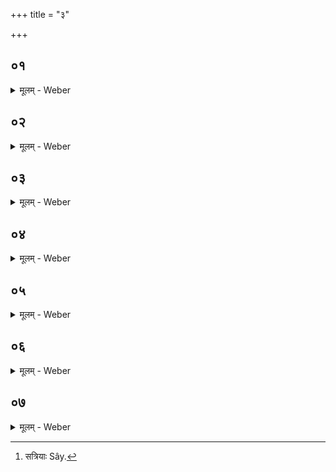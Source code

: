 +++
title = "३"

+++


##  ०१
<details><summary>मूलम् - Weber</summary>

ब्र᳘ह्म वै᳘ मृत्य᳘वे प्रजाः प्रा᳘यछत्॥  
त᳘स्मै ब्रह्मचारि᳘णमेव न᳘ प्रा᳘यछॗत्सोऽब्रवीद᳘स्तु म᳘ह्यम᳘प्येत᳘स्मिन्भाग इ᳘ति या᳘मेव रा᳘त्रिᳫं समिॗधं नाह᳘राता इ᳘ति त᳘स्माद्यां रा᳘त्रिम् ब्रह्मचारी᳘ समिॗधं नाह᳘रत्या᳘युष एव ता᳘मवदा᳘य वसति त᳘स्माद्ब्रह्मचारी᳘ समि᳘धमा᳘हरेन्नेदा᳘युषोऽवदा᳘य वसानी᳘ति॥
</details>

##  ०२
<details><summary>मूलम् - Weber</summary>

दीर्घसत्त्रं वा᳘ एष उ᳘पैति॥  
यो᳘ ब्रह्मच᳘र्यमुपै᳘ति स या᳘मुपय᳘न्त्समि᳘धमाद᳘धाति सा᳘ प्रायणी᳘या या᳘ᳫं᳘ स्नास्यॗन्त्सोदयनीया᳘थ या अ᳘न्तरेण सॗत्त्र्या [^wbr_1] एॗवास्य ता᳘ ब्राह्मणो᳘ ब्रह्मच᳘र्यमुपय᳘न्॥  

[^wbr_1]: सत्रियाः Sây.
</details>

##  ०३
<details><summary>मूलम् - Weber</summary>

चतुर्धा᳘ भूता᳘नि प्र᳘विशति॥  
अग्नि᳘म् पदा᳘ मृत्यु᳘म् पॗदाचार्य᳘म् पॗदात्म᳘न्येॗवास्य चतुर्थः पा᳘दः प᳘रिशिष्यते॥
</details>

##  ०४
<details><summary>मूलम् - Weber</summary>

स य᳘दग्न᳘ये समि᳘धमाह᳘रति॥  
य᳘ एॗवास्याग्नौ पा᳘दस्त᳘मेव ते᳘न प᳘रिक्रीणाति त᳘ᳫं᳘ संस्कृ᳘त्यात्म᳘न्धत्ते स᳘ एनमा᳘!विशति॥
</details>

##  ०५
<details><summary>मूलम् - Weber</summary>

अ᳘थ य᳘दात्मा᳘नं दरिद्रीकृ᳘त्येव᳟॥  
अ᳘ह्रीर्भूत्वा भि᳘क्षते य᳘ एॗवास्य मृत्यौ पा᳘दस्त᳘मेव ते᳘न प᳘रिक्रीणाति त᳘ᳫं᳘ संस्कृ᳘त्यात्म᳘न्धत्ते स᳘ एनमा᳘विशति॥
</details>

##  ०६
<details><summary>मूलम् - Weber</summary>

अ᳘थ य᳘दाचार्यवचसं᳘ करोति॥  
य᳘दाचाॗर्याय क᳘र्म करो᳘ति य᳘ एॗवास्याचाॗर्ये पा᳘दस्त᳘मेव ते᳘न प᳘रिक्रीणाति त᳘ᳫं᳘ संस्कृ᳘त्यान्म᳘न्धत्ते स᳘ एनमा᳘विशति॥
</details>

##  ०७
<details><summary>मूलम् - Weber</summary>

न᳘ ह वै᳘ स्नात्वा᳘ भिक्षेत॥  
अ᳘प ह वै᳘ स्नात्वा᳘ भिक्षां᳘ जयत्य᳘प ज्ञातीना᳘मशनायाम᳘प पितॄणाᳫं स᳘ एवं᳘ विद्वान्य᳘स्या एव भू᳘यिष्ठं श्ला᳘घेत ता᳘म् भिक्षेते᳘त्याहुस्त᳘ल्लोक्य᳘मि᳘ति स य᳘द्यन्यां᳘ भिक्षित᳘व्यां न᳘ विन्देद᳘पि स्वा᳘मेॗवाचार्यजाया᳘म् भिक्षेता᳘थो स्वा᳘म् माॗत᳘रं नैनᳫं सप्तम्य᳘भिक्षिता᳘तीयात्त᳘मेवं᳘ विद्वा᳘ᳫं᳘समेवं च᳘रन्तᳫं स᳘र्वे वे᳘दा आ᳘विशन्ति य᳘था ह वा᳘ अग्निः स᳘मिद्धो रो᳘चत एव᳘ᳫं᳘ ह वै स᳘ स्नात्वा᳘ रोचते य एवं᳘ विद्वा᳘न्ब्रह्मच᳘र्यं च᳘रति॥
</details>